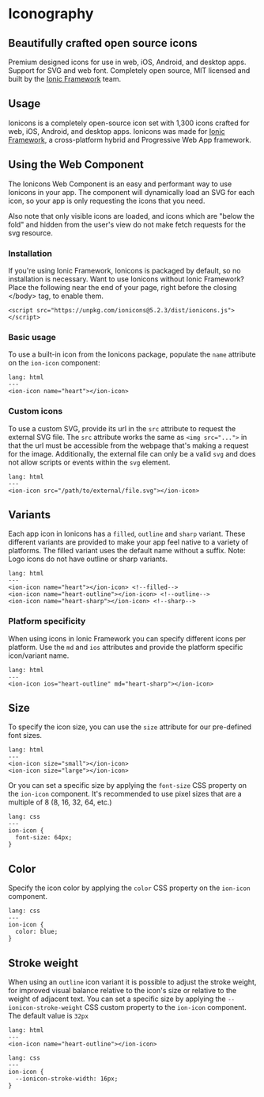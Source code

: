 # Iconography

## Beautifully crafted open source icons

Premium designed icons for use in web, iOS, Android, and desktop apps. Support for SVG and web font. Completely open source, MIT licensed and built by the [Ionic Framework](https://ionicframework.com/) team.

## Usage

Ionicons is a completely open-source icon set with 1,300 icons crafted for web, iOS, Android, and desktop apps. Ionicons was made for [Ionic Framework](https://ionicframework.com/), a cross-platform hybrid and Progressive Web App framework.

## Using the Web Component

The Ionicons Web Component is an easy and performant way to use Ionicons in your app. The component will dynamically load an SVG for each icon, so your app is only requesting the icons that you need.

Also note that only visible icons are loaded, and icons which are "below the fold" and hidden from the user's view do not make fetch requests for the svg resource.

### Installation

If you're using Ionic Framework, Ionicons is packaged by default, so no installation is necessary. Want to use Ionicons without Ionic Framework? Place the following  near the end of your page, right before the closing &lt;/body&gt; tag, to enable them.

```text
<script src="https://unpkg.com/ionicons@5.2.3/dist/ionicons.js"></script>
```

### Basic usage

To use a built-in icon from the Ionicons package, populate the `name` attribute on the `ion-icon` component:

```text
lang: html
---
<ion-icon name="heart"></ion-icon>
```

### Custom icons

To use a custom SVG, provide its url in the `src` attribute to request the external SVG file. The `src` attribute works the same as `<img src="...">` in that the url must be accessible from the webpage that's making a request for the image. Additionally, the external file can only be a valid `svg` and does not allow scripts or events within the `svg` element.

```text
lang: html
---
<ion-icon src="/path/to/external/file.svg"></ion-icon>
```

## Variants

Each app icon in Ionicons has a `filled`, `outline` and `sharp` variant. These different variants are provided to make your app feel native to a variety of platforms. The filled variant uses the default name without a suffix. Note: Logo icons do not have outline or sharp variants.

```text
lang: html
---
<ion-icon name="heart"></ion-icon> <!--filled-->
<ion-icon name="heart-outline"></ion-icon> <!--outline-->
<ion-icon name="heart-sharp"></ion-icon> <!--sharp-->
```

### Platform specificity

When using icons in Ionic Framework you can specify different icons per platform. Use the `md` and `ios` attributes and provide the platform specific icon/variant name.

```text
lang: html
---
<ion-icon ios="heart-outline" md="heart-sharp"></ion-icon>
```

## Size

To specify the icon size, you can use the `size` attribute for our pre-defined font sizes.

```text
lang: html
---
<ion-icon size="small"></ion-icon>
<ion-icon size="large"></ion-icon>
```

Or you can set a specific size by applying the `font-size` CSS property on the `ion-icon` component. It's recommended to use pixel sizes that are a multiple of 8 \(8, 16, 32, 64, etc.\)

```text
lang: css
---
ion-icon {
  font-size: 64px;
}
```

## Color

Specify the icon color by applying the `color` CSS property on the `ion-icon` component.

```text
lang: css
---
ion-icon {
  color: blue;
}
```

## Stroke weight

When using an `outline` icon variant it is possible to adjust the stroke weight, for improved visual balance relative to the icon's size or relative to the weight of adjacent text. You can set a specific size by applying the `--ionicon-stroke-weight` CSS custom property to the `ion-icon` component. The default value is `32px`

```text
lang: html
---
<ion-icon name="heart-outline"></ion-icon>
```

```text
lang: css
---
ion-icon {
  --ionicon-stroke-width: 16px;
}
```

